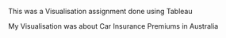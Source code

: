 This was a Visualisation assignment done using Tableau

My Visualisation was about Car Insurance Premiums in Australia
